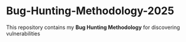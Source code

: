 # Bug-Hunting-Methodology-2025
This repository contains my **Bug Hunting Methodology** for discovering vulnerabilities
